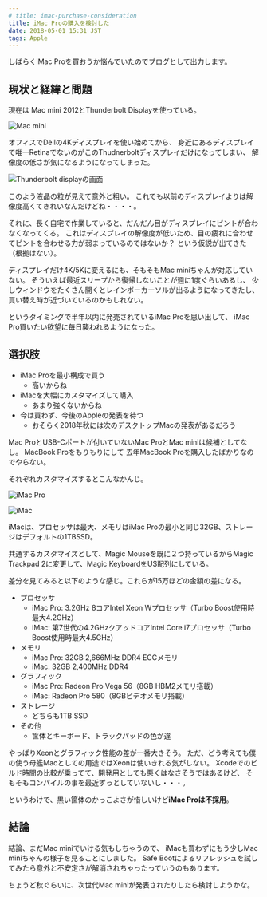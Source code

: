 ```yaml
---
# title: imac-purchase-consideration
title: iMac Proの購入を検討した
date: 2018-05-01 15:31 JST
tags: Apple
---
```


しばらくiMac Proを買おうか悩んでいたのでブログとして出力します。

## 現状と経緯と問題

現在は Mac mini 2012とThunderbolt Displayを使っている。

![Mac mini](img/2018-05-01_macmini.png)

オフィスでDellの4Kディスプレイを使い始めてから、
身近にあるディスプレイで唯一RetinaでないのがこのThudnerboltディスプレイだけになってしまい、
解像度の低さが気になるようになってしまった。

![Thunderbolt displayの画面](img/2018-05-01_thunderbolt_display.png)

このよう液晶の粒が見えて意外と粗い。
これでも以前のディスプレイよりは解像度高くてきれいなんだけどね・・・・。

それに、長く自宅で作業していると、だんだん目がディスプレイにピントが合わなくなってくる。
これはディスプレイの解像度が低いため、目の疲れに合わせてピントを合わせる力が弱まっているのではないか？
という仮説が出てきた（根拠はない）。

ディスプレイだけ4K/5Kに変えるにも、そもそもMac miniちゃんが対応していない。
そういえば最近スリープから復帰しないことが週に1度ぐらいあるし、
少しウィンドウをたくさん開くとレインボーカーソルが出るようになってきたし、
買い替え時が近づいているのかもしれない。

というタイミングで半年以内に発売されているiMac Proを思い出して、
iMac Pro買いたい欲望に毎日襲われるようになった。

## 選択肢

* iMac Proを最小構成で買う
  * 高いからね
* iMacを大幅にカスタマイズして購入
  * あまり強くないからね
* 今は買わず、今後のAppleの発表を待つ
  * おそらく2018年秋には次のデスクトップMacの発表があるだろう

Mac ProとUSB-Cポートが付いていないMac ProとMac miniは候補としてなし。
MacBook Proをもりもりにして
去年MacBook Proを購入したばかりなのでやらない。

それぞれカスタマイズするとこんなかんじ。

![iMac Pro](img/2018-05-01_imac_pro.png)

![iMac](img/2018-05-01_imac.png)

iMacは、プロセッサは最大、メモリはiMac Proの最小と同じ32GB、ストレージはデフォルトの1TBSSD。

共通するカスタマイズとして、Magic Mouseを既に２つ持っているからMagic Trackpad 2に変更して、Magic KeyboardをUS配列にしている。

差分を見てみると以下のような感じ。これらが15万ほどの金額の差になる。

* プロセッサ
  * iMac Pro: 3.2GHz 8コアIntel Xeon Wプロセッサ（Turbo Boost使用時最大4.2GHz）
  * iMac: 第7世代の4.2GHzクアッドコアIntel Core i7プロセッサ（Turbo Boost使用時最大4.5GHz）
* メモリ
  * iMac Pro: 32GB 2,666MHz DDR4 ECCメモリ
  * iMac: 32GB 2,400MHz DDR4
* グラフィック
  * iMac Pro: Radeon Pro Vega 56（8GB HBM2メモリ搭載）
  * iMac: Radeon Pro 580（8GBビデオメモリ搭載）
* ストレージ
  * どちらも1TB SSD
* その他
  * 筐体とキーボード、トラックパッドの色が違

やっぱりXeonとグラフィック性能の差が一番大きそう。
ただ、どう考えても僕の使う母艦Macとしての用途ではXeonは使いきれる気がしない。
Xcodeでのビルド時間の比較が乗ってて、開発用としても悪くはなさそうではあるけど、
そもそもコンパイルの事を最近ずっとしていないし・・・。

というわけで、黒い筐体のかっこよさが惜しいけど**iMac Proは不採用**。

## 結論

結論、まだMac miniでいける気もしちゃうので、
iMacも買わずにもう少しMac miniちゃんの様子を見ることにしました。
Safe Bootによるリフレッシュを試してみたら意外と不安定さが解消されちゃったっていうのもあります。

ちょうど秋ぐらいに、次世代Mac miniが発表されたりしたら検討しようかな。
